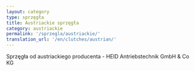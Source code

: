 ```yaml
---
layout: category
type: sprzęgła
title: Austriackie sprzęgła
category: austriackie
permalink: '/sprzegla/austriackie/'
translation_url: '/en/clutches/austrian/'
---
```

Sprzęgła od austriackiego producenta - HEID Antriebstechnik GmbH & Co KG
